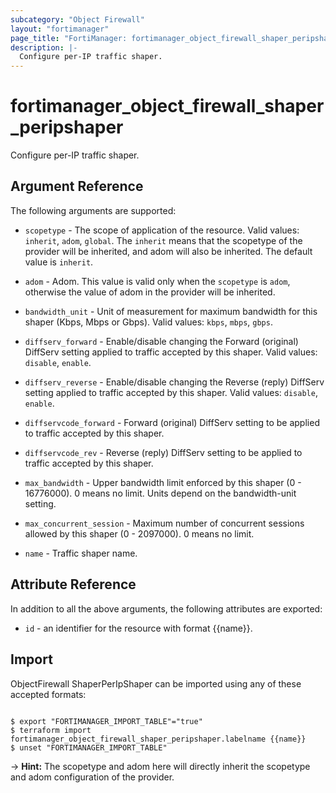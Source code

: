 ```yaml
---
subcategory: "Object Firewall"
layout: "fortimanager"
page_title: "FortiManager: fortimanager_object_firewall_shaper_peripshaper"
description: |-
  Configure per-IP traffic shaper.
---
```


# fortimanager_object_firewall_shaper_peripshaper
Configure per-IP traffic shaper.

## Argument Reference


The following arguments are supported:

* `scopetype` - The scope of application of the resource. Valid values: `inherit`, `adom`, `global`. The `inherit` means that the scopetype of the provider will be inherited, and adom will also be inherited. The default value is `inherit`.
* `adom` - Adom. This value is valid only when the `scopetype` is `adom`, otherwise the value of adom in the provider will be inherited.

* `bandwidth_unit` - Unit of measurement for maximum bandwidth for this shaper (Kbps, Mbps or Gbps). Valid values: `kbps`, `mbps`, `gbps`.

* `diffserv_forward` - Enable/disable changing the Forward (original) DiffServ setting applied to traffic accepted by this shaper. Valid values: `disable`, `enable`.

* `diffserv_reverse` - Enable/disable changing the Reverse (reply) DiffServ setting applied to traffic accepted by this shaper. Valid values: `disable`, `enable`.

* `diffservcode_forward` - Forward (original) DiffServ setting to be applied to traffic accepted by this shaper.
* `diffservcode_rev` - Reverse (reply) DiffServ setting to be applied to traffic accepted by this shaper.
* `max_bandwidth` - Upper bandwidth limit enforced by this shaper (0 - 16776000). 0 means no limit. Units depend on the bandwidth-unit setting.
* `max_concurrent_session` - Maximum number of concurrent sessions allowed by this shaper (0 - 2097000). 0 means no limit.
* `name` - Traffic shaper name.


## Attribute Reference

In addition to all the above arguments, the following attributes are exported:
* `id` - an identifier for the resource with format {{name}}.

## Import

ObjectFirewall ShaperPerIpShaper can be imported using any of these accepted formats:
```

$ export "FORTIMANAGER_IMPORT_TABLE"="true"
$ terraform import fortimanager_object_firewall_shaper_peripshaper.labelname {{name}}
$ unset "FORTIMANAGER_IMPORT_TABLE"
```
-> **Hint:** The scopetype and adom here will directly inherit the scopetype and adom configuration of the provider.
